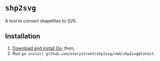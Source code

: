 # `shp2svg`

A tool to convert shapefiles to SVG.

## Installation

1) [Download and install Go](https://golang.org/dl/); then,
2) Run `go install github.com/everystreet/shp2svg/cmd/shp2svg@latest`.
